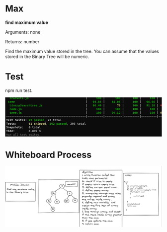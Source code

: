 # Max

**find maximum value**

Arguments: none

Returns: number

Find the maximum value stored in the tree. You can assume that the values stored in the Binary Tree will be numeric.

# Test
 
npm run test.

![test](testCode16.PNG)

#  Whiteboard Process


![result](code16.PNG)